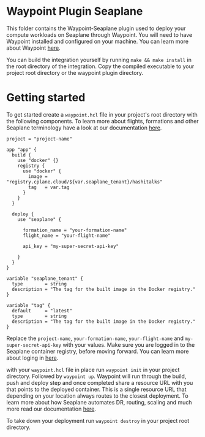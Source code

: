 # Waypoint Plugin Seaplane

This folder contains the Waypoint-Seaplane plugin used to deploy your compute workloads on Seaplane through Waypoint. You will need to have Waypoint installed and configured on your machine. You can learn more about Waypoint [here](https://developer.hashicorp.com/waypoint/tutorials/get-started-docker/get-started-install).

You can build the integration yourself by running `make && make install` in the root directory of the integration. Copy the compiled executable to your project root directory or the waypoint plugin directory.


# Getting started 

To get started create a `waypoint.hcl` file in your project's root directory with the following components. To learn more about flights, formations and other Seaplane terminology have a look at our documentation [here](https://developers.seaplane.io/docs/compute/terminology/compute-flights).

```
project = "project-name"

app "app" {
  build {
    use "docker" {}
    registry {
      use "docker" {
        image = "registry.cplane.cloud/${var.seaplane_tenant}/hashitalks"
        tag   = var.tag
      }
    }
  }

  deploy {
    use "seaplane" {

      formation_name = "your-formation-name"
      flight_name = "your-flight-name"

      api_key = "my-super-secret-api-key"

    }
  }
}

variable "seaplane_tenant" {
  type        = string
  description = "The tag for the built image in the Docker registry."
}

variable "tag" {
  default     = "latest"
  type        = string
  description = "The tag for the built image in the Docker registry."
}
```

Replace the `project-name`, `your-formation-name`, `your-flight-name` and `my-super-secret-api-key` with your values. Make sure you are logged in to the Seaplane container registry, before moving forward. You can learn more about loging in [here](https://developers.seaplane.io/docs/compute/registry/authentication). 

with your `waypoint.hcl` file in place run `waypoint init` in your project directory. Followed by `waypoint up`. Waypoint will run through the build, push and deploy step and once completed share a resource URL with you that points to the deployed container. This is a single resource URL that depending on your location always routes to the closest deployment. To learn more about how Seaplane automates DR, routing, scaling and much more read our documentation [here](https://developers.seaplane.io/docs/compute/compute-intro).

To take down your deployment run `waypoint destroy` in your project root directory.
